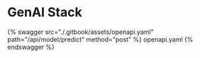 # GenAI Stack

{% swagger src="./.gitbook/assets/openapi.yaml" path="/api/model/predict" method="post" %} openapi.yaml {% endswagger %}
